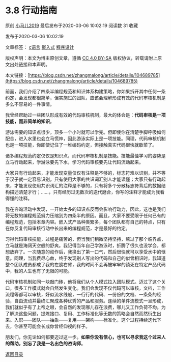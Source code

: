 3.8 行动指南
========

原创 [小马儿2019](https://me.csdn.net/zhangmalong) 最后发布于2020-03-06 10:02:19 阅读数 31 收藏

发布于2020-03-06 10:02:19

文章标签： [c语言](https://so.csdn.net/so/search/s.do?q=c语言&t=blog) [嵌入式](https://so.csdn.net/so/search/s.do?q=嵌入式&t=blog) [程序设计](https://so.csdn.net/so/search/s.do?q=程序设计&t=blog)

[](http://creativecommons.org/licenses/by-sa/4.0/)版权声明：本文为博主原创文章，遵循 [CC 4.0 BY-SA](http://creativecommons.org/licenses/by-sa/4.0/) 版权协议，转载请附上原文出处链接和本声明。

本文链接：[https://blog.csdn.net/zhangmalong/article/details/104689785](https://blog.csdn.net/zhangmalong/article/details/104689785)

前面，我们介绍了四条半编程规范和知识体系构建策略，你如果拆开其中任何一条约定，会发现都很简单，但实施过的团队，应该会理解形成有效的代码审核机制是多么不容易的一件事情。

我曾经帮助过一些团队形成有效的代码审核机制，最大的体会是：**代码审核是一项技能，而非简单的知识**。

游泳需要的知识点很少，顶多一个小时就可以学完。但即使你在清楚手脚呼吸如何配合，进入水里也会立马慌神，因此游泳实际上是一项技能。同理，代码审核机制也是一项技能，你即使记住了一堆编码约定，但接触真实代码很快就歇菜了。

诸多编程规范约定仅仅是知识点，而代码审核机制是技能。技能最佳学习的姿势是立马行动起来，学游泳要先下水，学习代码审核要先让代码流动起来。

大家只有行动起来，才能发现变量仅仅有注释是不够的，标志符难以识别，并不等于汉子就一定容易识别，只有使用大家的共识词汇别人才能读懂；大家只有行动起来，才能发现使用共识词汇的注释是不够的，只有将多个分散标志符背后的数据结构描述清楚才行；……，只有经历过无数次的迭代磨合，你写的注释才能成为我看得懂的注释。

我在咨询活动中发现，一开始太多的知识点反而会影响行动力，因此，这也是我们将无数的编程规范努力压缩到为四条半的原因。而且，大家不要受限于任何已有的编程规范，包括本章内容。嵌入式产品种类繁多，每个团队都有自己的特点，只有在你反复代码审核行动中长出来的编程规范，才是最好的约定。

习得代码审核技能，过程是痛苦的，但当我们稍微坚持坚持，熬过了那个临界点，立马就是海阔天空般的舒爽。我记得当年自己学游泳时，折腾了很久也没学会，都想放弃了。一次随意的动作后，我换出了第一口气，然后很快就可以享受水中的惬意。同理，当我费尽心血，终于发现别人写出的代码和自己的似曾相识时，我知道整个团队成员都成了我的左膀右臂，我的时间不会再被牢牢的锁死在特定产品代码中，我的人生也有了无限的可能。

代码审核机制如同一块敲门砖，他将我们从个人模式拉入团队模式。迈过了这个关口，很多工作模式就会自然发生变化。我们会发现不仅代码可以审核，文档，工作流程等都可以审核，好似流水线般，一行行的代码、一份份的文档、一条条的经验，自由流动并最终汇聚成各种优秀的产品和服务。连续的单件流模式一旦形成，我们就似乎有了上帝之眼，会自然的发现哪儿存在浪费，哪儿又工作负荷不均。为了解决这些问题，提炼接口、复用、工作标准化等无数的策略会自然而然衍生出来。入职——团队——抽象——复用——架构——标准化，这个过程持续迭代下去，你甚至可能会长成你曾经仰视的样子。

朋友们，你无论如何都要迈过这一步。**如果你没有信心，也可以寻求我这个过来人的帮助，别忘了我是一名出色的咨询师**。

[返回目录](https://blog.csdn.net/zhangmalong/article/details/103197670)